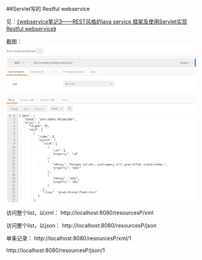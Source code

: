 
##Servlet写的 Restful webservice

见：[《webservice笔记3——REST风格的java service 框架及使用Servlet实现Restful webservice》](http://www.dabu.info/webservice-restful-framework-servlet.html)


截图：
![Servlet Restful Webservice](./ScreenImage/servlet.png)


访问整个list，以xml：
http://localhost:8080/resourcesP/xml

访问整个list，以json：
http://localhost:8080/resourcesP/json

单条记录：
http://localhost:8080/resourcesP/xml/1

http://localhost:8080/resourcesP/json/1



